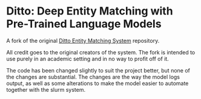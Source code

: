 # Ditto: Deep Entity Matching with Pre-Trained Language Models

A fork of the original [Ditto Entity Matching System](https://github.com/megagonlabs/ditto) repository.

All credit goes to the original creators of the system. The fork is intended to use purely in an academic setting and in no way to profit off of it. 

The code has been changed slightly to suit the project better, but none of the changes are substantial. The changes are the way the model logs output, as well as some alterations to make the model easier to automate together with the slurm system.